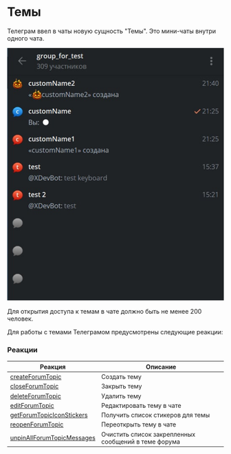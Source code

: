 # Темы

Телеграм ввел в чаты новую сущность "Темы". Это мини-чаты внутри одного чата.

![](./1.jpg)

Для открытия доступа к темам в чате должно быть не менее 200 человек.


Для работы с темами Телеграмом предусмотрены следующие реакции:

### Реакции

| Реакция | Описание |
| --- | --- | 
| [createForumTopic](/admin/topic/createForumTopic/) | Создать тему |
| [closeForumTopic](/admin/topic/closeForumTopic/) | Закрыть тему |
| [deleteForumTopic](/admin/topic/deleteForumTopic/) | Удалить тему |
| [editForumTopic](/admin/topic/editForumTopic/) | Редактировать тему в чате |
| [getForumTopicIconStickers](/admin/topic/getForumTopicIconStickers/) | Получить список стикеров для темы |
| [reopenForumTopic](/admin/topic/reopenForumTopic/) | Переоткрыть тему в чате |
| [unpinAllForumTopicMessages](/admin/topic/unpinAllForumTopicMessages/) | Очистить список закрепленных сообщений в теме форума |
